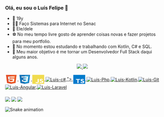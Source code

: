 ### Olá, eu sou o Luís Felipe 👋 
- 🥳 19y
- 👩‍💻 Faço Sistemas para Internet no Senac
- 👾 Ele/dele
- ⚽ No meu tempo livre gosto de aprender coisas novas e fazer projetos para meu portfolio.
- 🦉 No momento estou estudando e trabalhando com Kotlin, C# e SQL.
- 🚀 Meu maior objetivo é me tornar um Desenvolvedor Full Stack daqui alguns anos.

<div align="center">
  <a href="https://github.com/Sasuzin">
    <img height="180em" src="https://github-readme-stats.vercel.app/api?username=Sasuzin&show_icons=true&theme=tokyonight&include_all_commits=true&count_private=true"/>
  
  <img height="180em" src="https://github-readme-stats.vercel.app/api/top-langs/?username=Sasuzin&layout=compact&langs_count=7&theme=tokyonight"/>
</div>

<div style="display: inline_block"><br>
  <img align="center" alt="Luis-HTML" height="30" width="40" src="https://raw.githubusercontent.com/devicons/devicon/master/icons/html5/html5-original.svg">
  <img align="center" alt="Luis-CSS" height="30" width="40" src="https://raw.githubusercontent.com/devicons/devicon/master/icons/css3/css3-original.svg">
  <img align="center" alt="Luis-Js" height="30" width="40" src="https://raw.githubusercontent.com/devicons/devicon/master/icons/javascript/javascript-plain.svg">
   <img align="center" alt="Luis-c#" height="30" width="40" src="<link rel="stylesheet" href="https://cdn.jsdelivr.net/gh/devicons/devicon@v2.15.1/devicon.min.css"> ">
  <img align="center" alt="Luis-Ts" height="30" width="40" src="https://raw.githubusercontent.com/devicons/devicon/master/icons/typescript/typescript-plain.svg">
  <img align="center" alt="Luis-Php" height="30" width="40" src="https://cdn.jsdelivr.net/gh/devicons/devicon/icons/php/php-original.svg">
  <img align="center" alt="Luis-Kotlin" height="30" width="40" src="https://cdn.jsdelivr.net/gh/devicons/devicon/icons/kotlin/kotlin-original.svg">
  <img align="center" alt="Luis-Git" height="30" width="40" src="https://cdn.jsdelivr.net/gh/devicons/devicon/icons/git/git-original.svg">
  <img align="center" alt="Luis-Angular" height="30" width="40" src="https://cdn.jsdelivr.net/gh/devicons/devicon/icons/angularjs/angularjs-original.svg">
  <img align="center" alt="Luis-Laravel" height="30" width="40" src="https://cdn.jsdelivr.net/gh/devicons/devicon/icons/laravel/laravel-plain.svg">
  
</div>

###

<div> 
 
  <a href="https://www.instagram.com/_luisgalvao/" target="_blank"><img src="https://img.shields.io/badge/-Instagram-%23E4405F?style=for-the-badge&logo=instagram&logoColor=white" target="_blank"></a>
  <a href = "mailto:lfelipepassos1@gmail.com"><img src="https://img.shields.io/badge/Gmail-D14836?style=for-the-badge&logo=gmail&logoColor=white"></a>
  <a href="https://www.linkedin.com/in/luis-felipe-galv%C3%A3o-torrado-1672a8235/" target="_blank"><img src="https://img.shields.io/badge/-LinkedIn-%230077B5?style=for-the-badge&logo=linkedin&logoColor=white" target="_blank"></a> 

![Snake animation](https://github.com/Sasuzin/Sasuzin/blob/output/github-contribution-grid-snake.svg)
</div>
